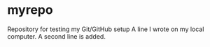 # myrepo
Repository for testing my Git/GitHub setup
A line I wrote on my local computer.
A second line is added.
